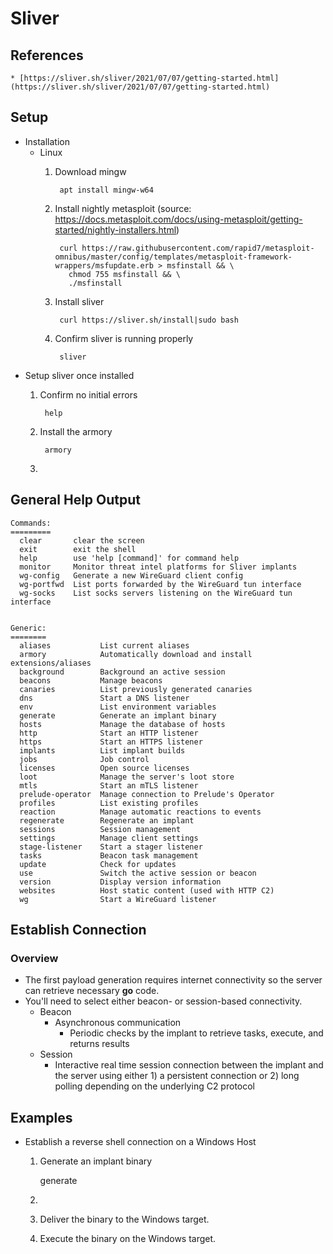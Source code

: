 <!---------------------------------------------------------------------------------
Copyright: (c) BLS OPS LLC.
This program is free software: you can redistribute it and/or modify
it under the terms of the GNU General Public License as published by
the Free Software Foundation, version 3.
This program is distributed in the hope that it will be useful,
but WITHOUT ANY WARRANTY; without even the implied warranty of
MERCHANTABILITY or FITNESS FOR A PARTICULAR PURPOSE. See the
GNU General Public License for more details.
You should have received a copy of the GNU General Public License
along with this program. If not, see <https://www.gnu.org/licenses/>.
--------------------------------------------------------------------------------->
# Sliver
## References
	* [https://sliver.sh/sliver/2021/07/07/getting-started.html](https://sliver.sh/sliver/2021/07/07/getting-started.html)

## Setup
* Installation
	* Linux
		1. Download mingw

				apt install mingw-w64
		1. Install nightly metasploit (source: https://docs.metasploit.com/docs/using-metasploit/getting-started/nightly-installers.html)

				curl https://raw.githubusercontent.com/rapid7/metasploit-omnibus/master/config/templates/metasploit-framework-wrappers/msfupdate.erb > msfinstall && \
				  chmod 755 msfinstall && \
				  ./msfinstall
		1. Install sliver

				curl https://sliver.sh/install|sudo bash
		1. Confirm sliver is running properly

				sliver
* Setup sliver once installed
	1. Confirm no initial errors

			help
	1. Install the armory

			armory
	1. 

## General Help Output
```
Commands:
=========
  clear       clear the screen
  exit        exit the shell
  help        use 'help [command]' for command help
  monitor     Monitor threat intel platforms for Sliver implants         
  wg-config   Generate a new WireGuard client config
  wg-portfwd  List ports forwarded by the WireGuard tun interface        
  wg-socks    List socks servers listening on the WireGuard tun interface
         
         
Generic: 
======== 
  aliases           List current aliases       
  armory            Automatically download and install extensions/aliases
  background        Background an active session
  beacons           Manage beacons             
  canaries          List previously generated canaries
  dns               Start a DNS listener       
  env               List environment variables 
  generate          Generate an implant binary 
  hosts             Manage the database of hosts
  http              Start an HTTP listener     
  https             Start an HTTPS listener    
  implants          List implant builds        
  jobs              Job control                
  licenses          Open source licenses       
  loot              Manage the server's loot store
  mtls              Start an mTLS listener     
  prelude-operator  Manage connection to Prelude's Operator              
  profiles          List existing profiles     
  reaction          Manage automatic reactions to events
  regenerate        Regenerate an implant      
  sessions          Session management         
  settings          Manage client settings     
  stage-listener    Start a stager listener    
  tasks             Beacon task management     
  update            Check for updates          
  use               Switch the active session or beacon
  version           Display version information
  websites          Host static content (used with HTTP C2)
  wg                Start a WireGuard listener
```


## Establish Connection
### Overview

* The first payload generation requires internet connectivity so the server can retrieve necessary **go** code.
* You'll need to select either beacon- or session-based connectivity.
    * Beacon
        * Asynchronous communication
            * Periodic checks by the implant to retrieve tasks, execute, and returns results
    * Session
        * Interactive real time session connection between the implant and the server using either 1) a persistent connection or 2) long polling depending on the underlying C2 protocol

## Examples

* Establish a reverse shell connection on a Windows Host
    1. Generate an implant binary

        generate
    1. 
    1. Deliver the binary to the Windows target.
    1. Execute the binary on the Windows target.